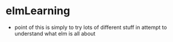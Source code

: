 # elmLearning

- point of this is simply to try lots of different stuff in attempt to understand what elm is all about
